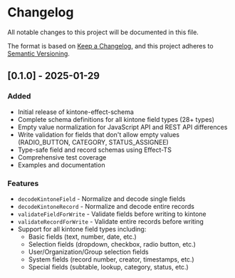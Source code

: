 # Changelog

All notable changes to this project will be documented in this file.

The format is based on [Keep a Changelog](https://keepachangelog.com/en/1.0.0/),
and this project adheres to [Semantic Versioning](https://semver.org/spec/v2.0.0.html).

## [0.1.0] - 2025-01-29

### Added
- Initial release of kintone-effect-schema
- Complete schema definitions for all kintone field types (28+ types)
- Empty value normalization for JavaScript API and REST API differences
- Write validation for fields that don't allow empty values (RADIO_BUTTON, CATEGORY, STATUS_ASSIGNEE)
- Type-safe field and record schemas using Effect-TS
- Comprehensive test coverage
- Examples and documentation

### Features
- `decodeKintoneField` - Normalize and decode single fields
- `decodeKintoneRecord` - Normalize and decode entire records
- `validateFieldForWrite` - Validate fields before writing to kintone
- `validateRecordForWrite` - Validate entire records before writing
- Support for all kintone field types including:
  - Basic fields (text, number, date, etc.)
  - Selection fields (dropdown, checkbox, radio button, etc.)
  - User/Organization/Group selection fields
  - System fields (record number, creator, timestamps, etc.)
  - Special fields (subtable, lookup, category, status, etc.)